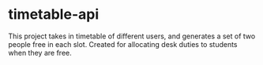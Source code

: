# timetable-api
This project takes in timetable of different users, and generates a set of two people free in each slot. Created for allocating desk duties to students when they are free.
